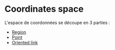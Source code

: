 
# Coordinates space


L'espace de coordonnées se découpe en 3 parties : 


- [Region](coordinates-space-region.md)
- [Point](coordinates-space-point.md)
- [Oriented link](coordinates-space-link.md)





